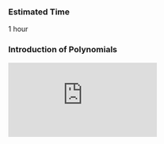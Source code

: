### Estimated Time

1 hour

### Introduction of Polynomials
<iframe src="https://www.youtube.com/embed/AzKFUdf-1Pk" frameborder="0" allow="autoplay; encrypted-media" allowfullscreen></iframe>


